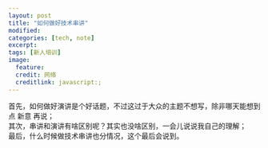```yaml
---
layout: post
title: "如何做好技术串讲"
modified:
categories: [tech, note]
excerpt:
tags: [新人培训]
image:
  feature:
  credit: 网络
  creditlink: javascript:;
---
```


首先，如何做好演讲是个好话题，不过这过于大众的主题不想写，除非哪天能想到点 新意 再说；  
其次，串讲和演讲有啥区别呢？其实也没啥区别，一会儿说说我自己的理解；  
最后，什么时候做技术串讲也分情况，这个最后会说到。  
